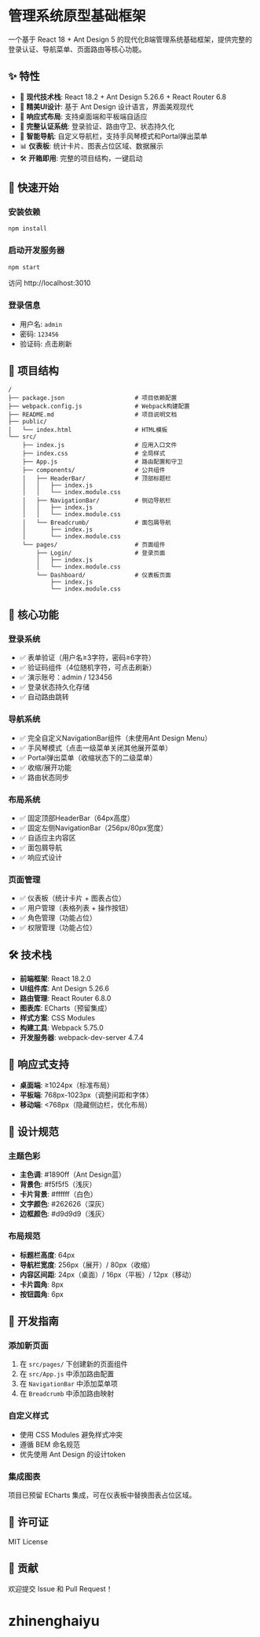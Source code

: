 # 管理系统原型基础框架

一个基于 React 18 + Ant Design 5 的现代化B端管理系统基础框架，提供完整的登录认证、导航菜单、页面路由等核心功能。

## ✨ 特性

- 🚀 **现代技术栈**: React 18.2 + Ant Design 5.26.6 + React Router 6.8
- 🎨 **精美UI设计**: 基于 Ant Design 设计语言，界面美观现代
- 📱 **响应式布局**: 支持桌面端和平板端自适应
- 🔐 **完整认证系统**: 登录验证、路由守卫、状态持久化
- 🧭 **智能导航**: 自定义导航栏，支持手风琴模式和Portal弹出菜单
- 📊 **仪表板**: 统计卡片、图表占位区域、数据展示
- 🛠 **开箱即用**: 完整的项目结构，一键启动

## 🚀 快速开始

### 安装依赖
```bash
npm install
```

### 启动开发服务器
```bash
npm start
```

访问 http://localhost:3010

### 登录信息
- 用户名: `admin`
- 密码: `123456`
- 验证码: 点击刷新

## 📁 项目结构

```
/
├── package.json                    # 项目依赖配置
├── webpack.config.js               # Webpack构建配置
├── README.md                       # 项目说明文档
├── public/
│   └── index.html                  # HTML模板
└── src/
    ├── index.js                    # 应用入口文件
    ├── index.css                   # 全局样式
    ├── App.js                      # 路由配置和守卫
    ├── components/                 # 公共组件
    │   ├── HeaderBar/              # 顶部标题栏
    │   │   ├── index.js
    │   │   └── index.module.css
    │   ├── NavigationBar/          # 侧边导航栏
    │   │   ├── index.js
    │   │   └── index.module.css
    │   └── Breadcrumb/             # 面包屑导航
    │       ├── index.js
    │       └── index.module.css
    └── pages/                      # 页面组件
        ├── Login/                  # 登录页面
        │   ├── index.js
        │   └── index.module.css
        └── Dashboard/              # 仪表板页面
            ├── index.js
            └── index.module.css
```

## 🎯 核心功能

### 登录系统
- ✅ 表单验证（用户名≥3字符，密码≥6字符）
- ✅ 验证码组件（4位随机字符，可点击刷新）
- ✅ 演示账号：admin / 123456
- ✅ 登录状态持久化存储
- ✅ 自动路由跳转

### 导航系统
- ✅ 完全自定义NavigationBar组件（未使用Ant Design Menu）
- ✅ 手风琴模式（点击一级菜单关闭其他展开菜单）
- ✅ Portal弹出菜单（收缩状态下的二级菜单）
- ✅ 收缩/展开功能
- ✅ 路由状态同步

### 布局系统
- ✅ 固定顶部HeaderBar（64px高度）
- ✅ 固定左侧NavigationBar（256px/80px宽度）
- ✅ 自适应主内容区
- ✅ 面包屑导航
- ✅ 响应式设计

### 页面管理
- ✅ 仪表板（统计卡片 + 图表占位）
- ✅ 用户管理（表格列表 + 操作按钮）
- ✅ 角色管理（功能占位）
- ✅ 权限管理（功能占位）

## 🛠 技术栈

- **前端框架**: React 18.2.0
- **UI组件库**: Ant Design 5.26.6
- **路由管理**: React Router 6.8.0
- **图表库**: ECharts（预留集成）
- **样式方案**: CSS Modules
- **构建工具**: Webpack 5.75.0
- **开发服务器**: webpack-dev-server 4.7.4

## 📱 响应式支持

- **桌面端**: ≥1024px（标准布局）
- **平板端**: 768px-1023px（调整间距和字体）
- **移动端**: <768px（隐藏侧边栏，优化布局）

## 🎨 设计规范

### 主题色彩
- **主色调**: #1890ff（Ant Design蓝）
- **背景色**: #f5f5f5（浅灰）
- **卡片背景**: #ffffff（白色）
- **文字颜色**: #262626（深灰）
- **边框颜色**: #d9d9d9（浅灰）

### 布局规范
- **标题栏高度**: 64px
- **导航栏宽度**: 256px（展开）/ 80px（收缩）
- **内容区间距**: 24px（桌面）/ 16px（平板）/ 12px（移动）
- **卡片圆角**: 8px
- **按钮圆角**: 6px

## 🔧 开发指南

### 添加新页面
1. 在 `src/pages/` 下创建新的页面组件
2. 在 `src/App.js` 中添加路由配置
3. 在 `NavigationBar` 中添加菜单项
4. 在 `Breadcrumb` 中添加路由映射

### 自定义样式
- 使用 CSS Modules 避免样式冲突
- 遵循 BEM 命名规范
- 优先使用 Ant Design 的设计token

### 集成图表
项目已预留 ECharts 集成，可在仪表板中替换图表占位区域。

## 📝 许可证

MIT License

## 🤝 贡献

欢迎提交 Issue 和 Pull Request！
# zhinenghaiyu
